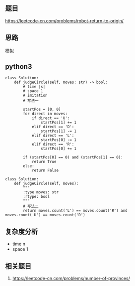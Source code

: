 ## 题目
https://leetcode-cn.com/problems/robot-return-to-origin/

## 思路
模拟

## python3
```python3
class Solution:
    def judgeCircle(self, moves: str) -> bool:
        # time |s|
        # space 1
        # imitation
        # 写法一

        startPos = [0, 0]
        for direct in moves:
            if direct == 'U':
                startPos[1] += 1
            elif direct == 'D':
                startPos[1] -= 1
            elif direct == 'L':
                startPos[0] -= 1
            elif direct == 'R':
                startPos[0] += 1
        
        if (startPos[0] == 0) and (startPos[1] == 0):
            return True
        else:
            return False
            
class Solution:
    def judgeCircle(self, moves):
        """
        :type moves: str
        :rtype: bool
        """
        # 写法二
        return moves.count('L') == moves.count('R') and moves.count('U') == moves.count('D')       
```

## 复杂度分析
* time n
* space 1

## 相关题目
1. https://leetcode-cn.com/problems/number-of-provinces/
